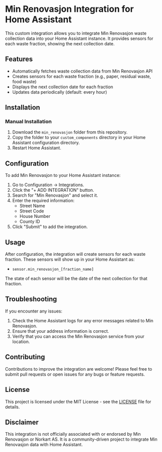 # Min Renovasjon Integration for Home Assistant

This custom integration allows you to integrate Min Renovasjon waste collection data into your Home Assistant instance. It provides sensors for each waste fraction, showing the next collection date.

## Features

- Automatically fetches waste collection data from Min Renovasjon API
- Creates sensors for each waste fraction (e.g., paper, residual waste, food waste)
- Displays the next collection date for each fraction
- Updates data periodically (default: every hour)

## Installation

### Manual Installation

1. Download the `min_renovasjon` folder from this repository.
2. Copy the folder to your `custom_components` directory in your Home Assistant configuration directory.
3. Restart Home Assistant.

## Configuration

To add Min Renovasjon to your Home Assistant instance:

1. Go to Configuration -> Integrations.
2. Click the "+ ADD INTEGRATION" button.
3. Search for "Min Renovasjon" and select it.
4. Enter the required information:
   - Street Name
   - Street Code
   - House Number
   - County ID
5. Click "Submit" to add the integration.

## Usage

After configuration, the integration will create sensors for each waste fraction. These sensors will show up in your Home Assistant as:

- `sensor.min_renovasjon_[fraction_name]`

The state of each sensor will be the date of the next collection for that fraction.

## Troubleshooting

If you encounter any issues:

1. Check the Home Assistant logs for any error messages related to Min Renovasjon.
2. Ensure that your address information is correct.
3. Verify that you can access the Min Renovasjon service from your location.

## Contributing

Contributions to improve the integration are welcome! Please feel free to submit pull requests or open issues for any bugs or feature requests.

## License

This project is licensed under the MIT License - see the [LICENSE](LICENSE) file for details.

## Disclaimer

This integration is not officially associated with or endorsed by Min Renovasjon or Norkart AS. It is a community-driven project to integrate Min Renovasjon data with Home Assistant.